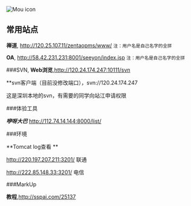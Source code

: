 ![Mou icon](http://www.hwuque.com/Public/Home/Css/images/top_logo.gif)



## 常用站点

**禅道**,  <http://120.25.107.11/zentaopms/www/>
`注：用户名是自己名字的全拼`


**OA**,  <http://58.42.231.231:8001/seeyon/index.jsp>
`注：用户名是自己名字的全拼`

###SVN,
**Web浏览**,<http://120.24.174.247:10111/svn>
**svn客户端（目前没修改端口），svn://120.24.174.247

这是深圳本地的svn，有需要的同学向站江申请权限###体验工具
***咿呀大巴*** <http://112.74.14.144:8000/list/>###环境

**Tomcat log查看 **

<http://220.197.207.211:3201/>  联通

<http://222.85.148.33:3201/>	电信
###MarkUp
**教程**,<http://sspai.com/25137>